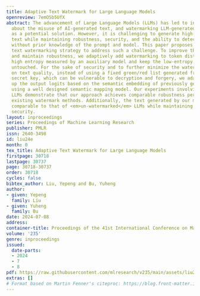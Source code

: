 ```yaml
---
title: Adaptive Text Watermark for Large Language Models
openreview: 7emOSb5UfX
abstract: The advancement of Large Language Models (LLMs) has led to increasing concerns
  about the misuse of AI-generated text, and watermarking LLM-generated text has emerged
  as a potential solution. However, it is challenging to generate high-quality watermarked
  text while maintaining robustness, security, and the ability to detect watermarks
  without prior knowledge of the prompt and model. This paper proposes an adaptive
  text watermarking strategy to address such a challenge. To improve the text quality
  and maintain robustness, we adaptively add watermarking to token distributions with
  high entropy measured by an auxiliary model and keep the low-entropy token distributions
  untouched. For the sake of security and to further minimize the watermark’s impact
  on text quality, instead of using a fixed green/red list generated from a random
  secret key, which can be vulnerable to decryption and forgery, we adaptively scale
  up the output logits based on the semantic embedding of previously generated text
  using a well designed semantic mapping model. Our experiments involving various
  LLMs demonstrate that our approach achieves comparable robustness performance to
  existing watermark methods. Additionally, the text generated by our method has perplexity
  comparable to that of <em>un-watermarked</em> LLMs while maintaining sufficient
  security.
layout: inproceedings
series: Proceedings of Machine Learning Research
publisher: PMLR
issn: 2640-3498
id: liu24e
month: 0
tex_title: Adaptive Text Watermark for Large Language Models
firstpage: 30718
lastpage: 30737
page: 30718-30737
order: 30718
cycles: false
bibtex_author: Liu, Yepeng and Bu, Yuheng
author:
- given: Yepeng
  family: Liu
- given: Yuheng
  family: Bu
date: 2024-07-08
address:
container-title: Proceedings of the 41st International Conference on Machine Learning
volume: '235'
genre: inproceedings
issued:
  date-parts:
  - 2024
  - 7
  - 8
pdf: https://raw.githubusercontent.com/mlresearch/v235/main/assets/liu24e/liu24e.pdf
extras: []
# Format based on Martin Fenner's citeproc: https://blog.front-matter.io/posts/citeproc-yaml-for-bibliographies/
---
```


